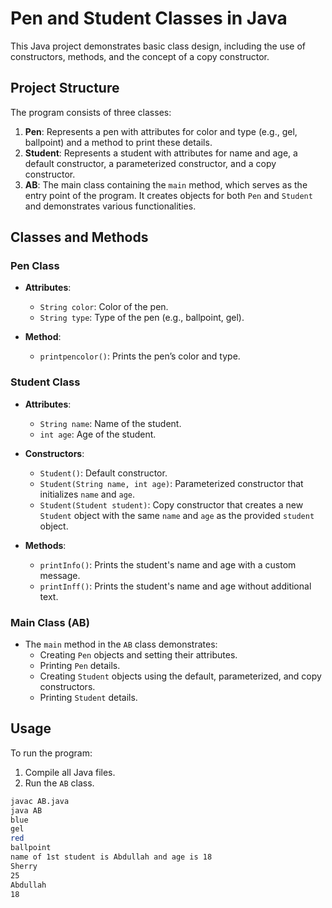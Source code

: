 # Pen and Student Classes in Java

This Java project demonstrates basic class design, including the use of constructors, methods, and the concept of a copy constructor.

## Project Structure

The program consists of three classes:

1. **Pen**: Represents a pen with attributes for color and type (e.g., gel, ballpoint) and a method to print these details.
2. **Student**: Represents a student with attributes for name and age, a default constructor, a parameterized constructor, and a copy constructor.
3. **AB**: The main class containing the `main` method, which serves as the entry point of the program. It creates objects for both `Pen` and `Student` and demonstrates various functionalities.

## Classes and Methods

### Pen Class

- **Attributes**:
  - `String color`: Color of the pen.
  - `String type`: Type of the pen (e.g., ballpoint, gel).

- **Method**:
  - `printpencolor()`: Prints the pen’s color and type.

### Student Class

- **Attributes**:
  - `String name`: Name of the student.
  - `int age`: Age of the student.

- **Constructors**:
  - `Student()`: Default constructor.
  - `Student(String name, int age)`: Parameterized constructor that initializes `name` and `age`.
  - `Student(Student student)`: Copy constructor that creates a new `Student` object with the same `name` and `age` as the provided `student` object.

- **Methods**:
  - `printInfo()`: Prints the student's name and age with a custom message.
  - `printInff()`: Prints the student's name and age without additional text.

### Main Class (AB)

- The `main` method in the `AB` class demonstrates:
  - Creating `Pen` objects and setting their attributes.
  - Printing `Pen` details.
  - Creating `Student` objects using the default, parameterized, and copy constructors.
  - Printing `Student` details.

## Usage

To run the program:

1. Compile all Java files.
2. Run the `AB` class.

```bash
javac AB.java
java AB
blue
gel
red
ballpoint
name of 1st student is Abdullah and age is 18
Sherry
25
Abdullah
18
